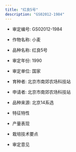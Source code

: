 ```yaml
---
title: "红良5号"
description: "GS02012-1984"
---
```

* 审定编号:  GS02012-1984

*  作物名称:  小麦

*  品种名称:  红良5号

*  审定年份:  1990

*  审定单位:  国家

* 育种者:  北京市南郊农场科技站

*  申请者:  北京市南郊农场科技站

*  品种来源:  北京14系选

*  特征特性


*  产量表现


*  栽培技术要点


*  审定意见

